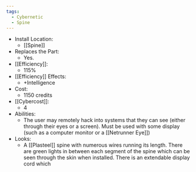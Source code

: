 ```yaml
---
tags:
  - Cybernetic
  - Spine
---
```

* Install Location:
	* [[Spine]]
* Replaces the Part:
	* Yes.
* [[Efficiency]]:
	* 115%
* [[Efficiency]] Effects:
	* +Intelligence
* Cost:
	* 1150 credits
* [[Cybercost]]:
	* 4 
* Abilities:
	* The user may remotely hack into systems that they can see (either through their eyes or a screen). Must be used with some display (such as a computer monitor or a [[Netrunner Eye]])
* Looks:
	* A [[Plasteel]] spine with numerous wires running its length. There are green lights in between each segment of the spine which can be seen through the skin when installed. There is an extendable display cord which 
